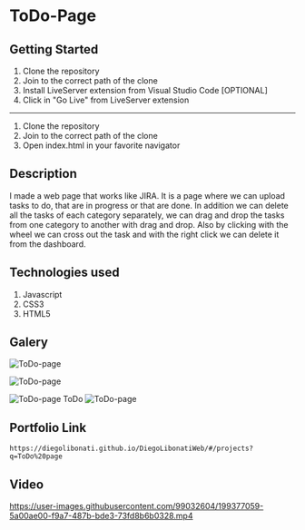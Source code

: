 # ToDo-Page

## Getting Started

1. Clone the repository
2. Join to the correct path of the clone
3. Install LiveServer extension from Visual Studio Code [OPTIONAL]
4. Click in "Go Live" from LiveServer extension

---

1. Clone the repository
2. Join to the correct path of the clone
3. Open index.html in your favorite navigator

## Description

I made a web page that works like JIRA. It is a page where we can upload tasks to do, that are in progress or that are done. In addition we can delete all the tasks of each category separately, we can drag and drop the tasks from one category to another with drag and drop. Also by clicking with the wheel we can cross out the task and with the right click we can delete it from the dashboard.

## Technologies used

1. Javascript
2. CSS3
3. HTML5

## Galery

![ToDo-page](https://raw.githubusercontent.com/DiegoLibonati/DiegoLibonatiWeb/main/data/projects/Javascript/Imagenes/ToDo-0.jpg)

![ToDo-page](https://raw.githubusercontent.com/DiegoLibonati/DiegoLibonatiWeb/main/data/projects/Javascript/Imagenes/ToDo-1.jpg)

![ToDo-page](https://raw.githubusercontent.com/DiegoLibonati/DiegoLibonatiWeb/main/data/projects/Javascript/Imagenes/ToDo-2.jpg)
ToDo
![ToDo-page](https://raw.githubusercontent.com/DiegoLibonati/DiegoLibonatiWeb/main/data/projects/Javascript/Imagenes/ToDo-3.jpg)

## Portfolio Link

`https://diegolibonati.github.io/DiegoLibonatiWeb/#/projects?q=ToDo%20page`

## Video


https://user-images.githubusercontent.com/99032604/199377059-5a00ae00-f9a7-487b-bde3-73fd8b6b0328.mp4

